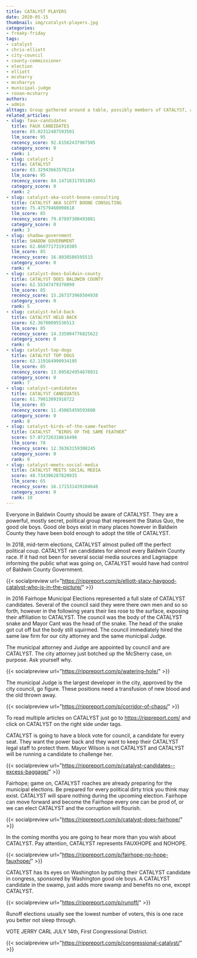 ```yaml
---
title: CATALYST PLAYERS
date: 2020-05-15
thumbnail: img/catalyst-players.jpg
categories:
- freaky-friday
tags:
- catalyst
- chris-elliott
- city-council
- county-commissioner
- election
- elliott
- mcsharry
- mcsharrys
- municipal-judge
- ronan-mcsharry
authors:
- admin
alttags: Group gathered around a table, possibly members of CATALYST, a Baldwin County political group discussed in the article
related_articles:
- slug: faux-candidates
  title: FAUX CANDIDATES
  score: 85.02312487593501
  llm_score: 95
  recency_score: 92.61562437967505
  category_score: 0
  rank: 1
- slug: catalyst-2
  title: CATALYST
  score: 83.32943663570214
  llm_score: 95
  recency_score: 84.14718317851063
  category_score: 0
  rank: 2
- slug: catalyst-aka-scott-boone-consulting
  title: CATALYST AKA SCOTT BOONE CONSULTING
  score: 75.47579460098618
  llm_score: 85
  recency_score: 79.87897300493081
  category_score: 0
  rank: 3
- slug: shadow-government
  title: SHADOW GOVERNMENT
  score: 62.860771731910305
  llm_score: 85
  recency_score: 16.8038586595515
  category_score: 0
  rank: 4
- slug: catalyst-does-baldwin-county
  title: CATALYST DOES BALDWIN COUNTY
  score: 62.55347479370099
  llm_score: 85
  recency_score: 15.267373968504938
  category_score: 0
  rank: 5
- slug: catalyst-held-back
  title: CATALYST HELD BACK
  score: 62.36700095536513
  llm_score: 85
  recency_score: 14.335004776825622
  category_score: 0
  rank: 6
- slug: catalyst-top-dogs
  title: CATALYST TOP DOGS
  score: 62.119164990934195
  llm_score: 85
  recency_score: 13.095824954670931
  category_score: 0
  rank: 7
- slug: catalyst-candidates
  title: CATALYST CANDIDATES
  score: 61.79013091918722
  llm_score: 85
  recency_score: 11.45065459593608
  category_score: 0
  rank: 8
- slug: catalyst-birds-of-the-same-feather
  title: CATALYST  “BIRDS OF THE SAME FEATHER”
  score: 57.072726318616496
  llm_score: 78
  recency_score: 12.36363159308245
  category_score: 0
  rank: 9
- slug: catalyst-meets-social-media
  title: CATALYST MEETS SOCIAL MEDIA
  score: 48.734306287820935
  llm_score: 65
  recency_score: 16.171531439104648
  category_score: 0
  rank: 10
---
```

Everyone in Baldwin County should be aware of CATALYST. They are a powerful, mostly secret, political group that represent the Status Quo, the good ole boys. Good ole boys exist in many places however in Baldwin County they have been bold enough to adopt the title of CATALYST.

In 2018, mid-term elections, CATALYST almost pulled off the perfect political coup. CATALYST ran candidates for almost every Baldwin County race. If it had not been for several social media sources and Lagniappe informing the public what was going on, CATALYST would have had control of Baldwin County Government.

{{< socialpreview url="https://rippreport.com/p/elliott-stacy-haygood-catalyst-who-is-in-the-picture/" >}}

In 2016 Fairhope Municipal Elections represented a full slate of CATALYST candidates. Several of the council said they were there own men and so so forth, however in the following years their lies rose to the surface, exposing their affiliation to CATALYST. The council was the body of the CATALYST snake and Mayor Cant was the head of the snake. The head of the snake got cut off but the body still squirmed. The council immediately hired the same law firm for our city attorney and the same municipal Judge.

The municipal attorney and Judge are appointed by council and are CATALYST. The city attorney just botched up the McSherry case, on purpose. Ask yourself why.

{{< socialpreview url="https://rippreport.com/p/watering-hole/" >}}

The municipal Judge is the largest developer in the city, approved by the city council, go figure. These positions need a transfusion of new blood and the old thrown away.

{{< socialpreview url="https://rippreport.com/p/corridor-of-chaos/" >}}

To read multiple articles on CATALYST just go to https://rippreport.com/ and click on CATALYST on the right side under tags.

CATALYST is going to have a block vote for council, a candidate for every seat. They want the power back and they want to keep their CATALYST legal staff to protect them. Mayor Wilson is not CATALYST and CATALYST will be running a candidate to challenge her.

{{< socialpreview url="https://rippreport.com/p/catalyst-candidates--excess-baggage/" >}}

Fairhope; game on, CATALYST roaches are already preparing for the municipal elections. Be prepared for every political dirty trick you think may exist. CATALYST will spare nothing during the upcoming election. Fairhope can move forward and become the Fairhope every one can be prod of, or we can elect CATALYST and the corruption will flourish.

{{< socialpreview url="https://rippreport.com/p/catalyst-does-fairhope/" >}}

In the coming months you are going to hear more than you wish about CATALYST. Pay attention, CATALYST represents FAUXHOPE and NOHOPE.

{{< socialpreview url="https://rippreport.com/p/fairhope-no-hope-fauxhope/" >}}

CATALYST has its eyes on Washington by putting their CATALYST candidate in congress, sponsored by Washington good ole boys. A CATALYST candidate in the swamp, just adds more swamp and benefits no one, except CATALYST.

{{< socialpreview url="https://rippreport.com/p/runoff/" >}}

Runoff elections usually see the lowest number of voters, this is one race you better not sleep through.

VOTE JERRY CARL JULY 14th, First Congressional District.

{{< socialpreview url="https://rippreport.com/p/congressional-catalyst/" >}}
